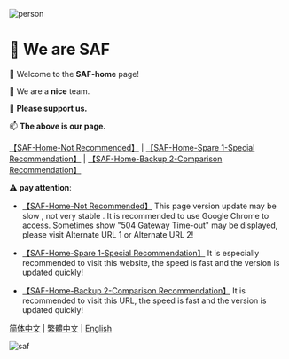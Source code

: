 ![person](https://count.getloli.com/get/@saf-home?theme=rule34)

# 👋 We are SAF

👀 Welcome to the **SAF-home** page!

🌱 We are a **nice** team.

💞️ **Please support us.**

📫 **The above is our page.**

[【SAF-Home-Not Recommended】](http://safsyblog.cf/) | [【SAF-Home-Spare 1-Special Recommendation】](https://saf123.netlify.app/) | [【SAF-Home-Backup 2-Comparison Recommendation】](https://saf-d.github.io/saf1/)

⚠️ **pay attention**:

+ [【SAF-Home-Not Recommended】](http://safsyblog.cf/) This page version update may be slow , not very stable . It is recommended to use Google Chrome to access. Sometimes show "504 Gateway Time-out" may be displayed, please visit Alternate URL 1 or Alternate URL 2!

+ [【SAF-Home-Spare 1-Special Recommendation】](https://saf123.netlify.app/) It is especially recommended to visit this website, the speed is fast and the version is updated quickly!

+ [【SAF-Home-Backup 2-Comparison Recommendation】](https://saf-d.github.io/saf1/) It is recommended to visit this URL, the speed is fast and the version is updated quickly!

[简体中文](https://github.com/saf-D/saf1/blob/main/README_zh-chs.md) | [繁體中文](https://github.com/saf-D/saf1/blob/main/README_zh-cht.md) | [English](https://github.com/saf-D/saf1/blob/main/README.md) 

![saf](https://raw.githubusercontent.com/saf-D/saf1/main/SAF.jpg)
